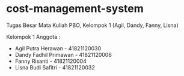 # cost-management-system
Tugas Besar Mata Kuliah PBO, Kelompok 1 (Agil, Dandy, Fanny, Lisna)

Kelompok 1
Anggota :
- Agil Putra Herawan - 41821120030
- Dandy Fadhil Primawan - 41821120006
- Fanny Risanti - 41821120004
- Lisna Budi Safitri - 41821120032
